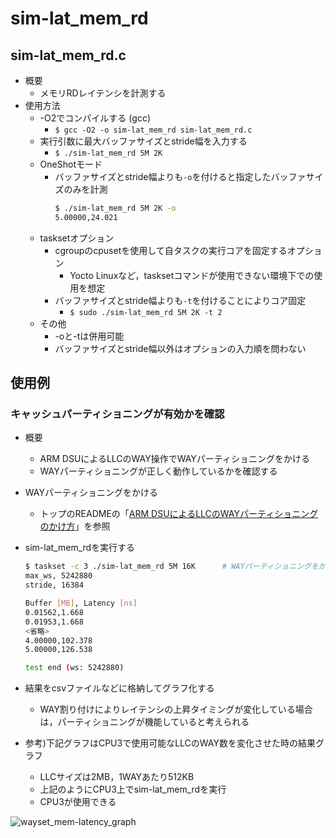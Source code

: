 # sim-lat_mem_rd

## sim-lat_mem_rd.c
- 概要
    - メモリRDレイテンシを計測する
- 使用方法
    - -O2でコンパイルする (gcc)
        - ``$ gcc -O2 -o sim-lat_mem_rd sim-lat_mem_rd.c ``
    - 実行引数に最大バッファサイズとstride幅を入力する
        - ``$ ./sim-lat_mem_rd 5M 2K``
    - OneShotモード
        - バッファサイズとstride幅よりも``-o``を付けると指定したバッファサイズのみを計測
            ```sh
            $ ./sim-lat_mem_rd 5M 2K -o
            5.00000,24.021
            ```
    - tasksetオプション
        - cgroupのcpusetを使用して自タスクの実行コアを固定するオプション
            - Yocto Linuxなど，tasksetコマンドが使用できない環境下での使用を想定
        - バッファサイズとstride幅よりも``-t``を付けることによりコア固定
            - ``$ sudo ./sim-lat_mem_rd 5M 2K -t 2``
    - その他
        - -oと-tは併用可能
        - バッファサイズとstride幅以外はオプションの入力順を問わない

## 使用例
### キャッシュパーティショニングが有効かを確認
- 概要
    - ARM DSUによるLLCのWAY操作でWAYパーティショニングをかける
    - WAYパーティショニングが正しく動作しているかを確認する
- WAYパーティショニングをかける
    -  トップのREADMEの「[ARM DSUによるLLCのWAYパーティショニングのかけ方](../../README.md/#arm-dsuによるllcのwayパーティショニングのかけ方)」を参照
- sim-lat_mem_rdを実行する
    ```sh
    $ taskset -c 3 ./sim-lat_mem_rd 5M 16K      # WAYパーティショニングをかけるためtaskset(-tでも可)
    max_ws, 5242880
    stride, 16384

    Buffer [MB], Latency [ns]
    0.01562,1.668
    0.01953,1.668
    <省略>
    4.00000,102.378
    5.00000,126.538

    test end (ws: 5242880)
    ```
- 結果をcsvファイルなどに格納してグラフ化する
    - WAY割り付けによりレイテンシの上昇タイミングが変化している場合は，パーティショニングが機能していると考えられる

- 参考)下記グラフはCPU3で使用可能なLLCのWAY数を変化させた時の結果グラフ
    - LLCサイズは2MB，1WAYあたり512KB
    - 上記のようにCPU3上でsim-lat_mem_rdを実行
    - CPU3が使用できる

![wayset_mem-latency_graph](https://private-user-images.githubusercontent.com/119314361/479981957-cdedc1e5-9ffd-4f23-867e-a621be77c8ab.png?jwt=eyJ0eXAiOiJKV1QiLCJhbGciOiJIUzI1NiJ9.eyJpc3MiOiJnaXRodWIuY29tIiwiYXVkIjoicmF3LmdpdGh1YnVzZXJjb250ZW50LmNvbSIsImtleSI6ImtleTUiLCJleHAiOjE3NTU2ODk2MjcsIm5iZiI6MTc1NTY4OTMyNywicGF0aCI6Ii8xMTkzMTQzNjEvNDc5OTgxOTU3LWNkZWRjMWU1LTlmZmQtNGYyMy04NjdlLWE2MjFiZTc3YzhhYi5wbmc_WC1BbXotQWxnb3JpdGhtPUFXUzQtSE1BQy1TSEEyNTYmWC1BbXotQ3JlZGVudGlhbD1BS0lBVkNPRFlMU0E1M1BRSzRaQSUyRjIwMjUwODIwJTJGdXMtZWFzdC0xJTJGczMlMkZhd3M0X3JlcXVlc3QmWC1BbXotRGF0ZT0yMDI1MDgyMFQxMTI4NDdaJlgtQW16LUV4cGlyZXM9MzAwJlgtQW16LVNpZ25hdHVyZT05NmQzNzZhYjAwODY4OTZhOWYxZDg4YjQ3ODgyNjQzNmVhOWJkNmZhOTNhZjQxZDk5YzMzODc4YWZmYTA3ODdmJlgtQW16LVNpZ25lZEhlYWRlcnM9aG9zdCJ9.ua1mxCxsk--zg87wc9q6rAnVOgzwvF3MVqseSUAa4IY)
